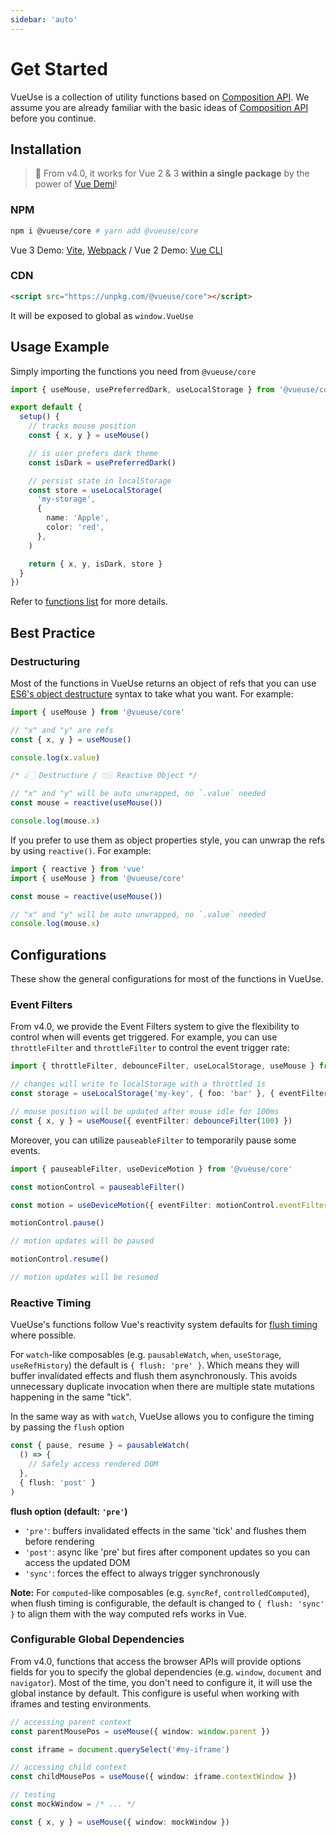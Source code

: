 ```yaml
---
sidebar: 'auto'
---
```


# Get Started

VueUse is a collection of utility functions based on [Composition API](https://v3.vuejs.org/guide/composition-api-introduction.html). We assume you are already familiar with the basic ideas of [Composition API](https://v3.vuejs.org/guide/composition-api-introduction.html) before you continue.

## Installation

> 🎩 From v4.0, it works for Vue 2 & 3 **within a single package** by the power of [Vue Demi](https://github.com/antfu/vue-demi)!

### NPM

```bash
npm i @vueuse/core # yarn add @vueuse/core
```

Vue 3 Demo: [Vite](https://github.com/antfu/vite-vueuse-starter), [Webpack](https://github.com/antfu/vueuse-next-example) / Vue 2 Demo: [Vue CLI](https://github.com/antfu/vueuse-vue2-example)

### CDN

```html
<script src="https://unpkg.com/@vueuse/core"></script>
```

It will be exposed to global as `window.VueUse`


## Usage Example

Simply importing the functions you need from `@vueuse/core`

```ts
import { useMouse, usePreferredDark, useLocalStorage } from '@vueuse/core'

export default {
  setup() {
    // tracks mouse position
    const { x, y } = useMouse()

    // is user prefers dark theme
    const isDark = usePreferredDark()

    // persist state in localStorage
    const store = useLocalStorage(
      'my-storage', 
      {
        name: 'Apple',
        color: 'red',
      },
    )

    return { x, y, isDark, store }
  }
})
```

Refer to [functions list](./functions) for more details.

## Best Practice

### Destructuring

Most of the functions in VueUse returns an object of refs that you can use [ES6's object destructure](https://developer.mozilla.org/en-US/docs/Web/JavaScript/Reference/Operators/Destructuring_assignment) syntax to take what you want. For example:

```ts
import { useMouse } from '@vueuse/core'

// "x" and "y" are refs
const { x, y } = useMouse()

console.log(x.value)

/* 👆🏻 Destructure / 👇🏼 Reactive Object */

// "x" and "y" will be auto unwrapped, no `.value` needed
const mouse = reactive(useMouse())

console.log(mouse.x)
```

If you prefer to use them as object properties style, you can unwrap the refs by using `reactive()`. For example:

```ts
import { reactive } from 'vue' 
import { useMouse } from '@vueuse/core'

const mouse = reactive(useMouse())

// "x" and "y" will be auto unwrapped, no `.value` needed
console.log(mouse.x)
```

## Configurations

These show the general configurations for most of the functions in VueUse.

### Event Filters

From v4.0, we provide the Event Filters system to give the flexibility to control when will events get triggered. For example, you can use `throttleFilter` and `throttleFilter` to control the event trigger rate:

```ts
import { throttleFilter, debounceFilter, useLocalStorage, useMouse } from '@vueuse/core'

// changes will write to localStorage with a throttled 1s
const storage = useLocalStorage('my-key', { foo: 'bar' }, { eventFilter: throttleFilter(1000) })

// mouse position will be updated after mouse idle for 100ms
const { x, y } = useMouse({ eventFilter: debounceFilter(100) })
```

Moreover, you can utilize `pauseableFilter` to temporarily pause some events.

```ts
import { pauseableFilter, useDeviceMotion } from '@vueuse/core'

const motionControl = pauseableFilter()

const motion = useDeviceMotion({ eventFilter: motionControl.eventFilter })

motionControl.pause() 

// motion updates will be paused

motionControl.resume()

// motion updates will be resumed
```

### Reactive Timing

VueUse's functions follow Vue's reactivity system defaults for [flush timing](https://v3.vuejs.org/guide/reactivity-computed-watchers.html#effect-flush-timing) where possible. 

For `watch`-like composables (e.g. `pausableWatch`, `when`, `useStorage`, `useRefHistory`) the default is `{ flush: 'pre' }`. Which means they will buffer invalidated effects and flush them asynchronously. This avoids unnecessary duplicate invocation when there are multiple state mutations happening in the same "tick".

In the same way as with `watch`, VueUse allows you to configure the timing by passing the `flush` option

```ts
const { pause, resume } = pausableWatch(
  () => {
    // Safely access rendered DOM
  },
  { flush: 'post' }
)
```

**flush option (default: `'pre'`)**
- `'pre'`: buffers invalidated effects in the same 'tick' and flushes them before rendering
- `'post'`: async like 'pre' but fires after component updates so you can access the updated DOM
- `'sync'`: forces the effect to always trigger synchronously

**Note:** For `computed`-like composables (e.g. `syncRef`, `controlledComputed`), when flush timing is configurable, the default is changed to `{ flush: 'sync' }` to align them with the way computed refs works in Vue.

### Configurable Global Dependencies

From v4.0, functions that access the browser APIs will provide options fields for you to specify the global dependencies (e.g. `window`, `document` and `navigator`). Most of the time, you don't need to configure it, it will use the global instance by default. This configure is useful when working with iframes and testing environments.

```ts
// accessing parent context
const parentMousePos = useMouse({ window: window.parent })

const iframe = document.querySelect('#my-iframe')

// accessing child context
const childMousePos = useMouse({ window: iframe.contextWindow })
```

```ts
// testing
const mockWindow = /* ... */

const { x, y } = useMouse({ window: mockWindow })
```
